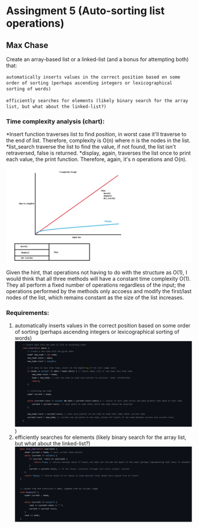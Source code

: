 # Assingment 5 (Auto-sorting list operations)
## Max Chase

Create an array-based list or a linked-list (and a bonus for attempting both) that:

    automatically inserts values in the correct position based on some order of sorting (perhaps ascending integers or lexicographical sorting of words)

    efficiently searches for elements (likely binary search for the array list, but what about the linked-list?)
    
### Time complexity analysis (chart):
*Insert function traverses list to find position, in worst case it'll traverse to the end of list. Therefore, complexity is O(n) where n is the nodes in the list.
*list_search traverse the list to find the value, if not found, the list isn't retraversed, false is returned. 
*display, again, traverses the list once to print each value, the print function. Therefore, again, it's n operations and O(n).

![](https://github.com/TetherIO/CS260_Spring_23_assignment_5/blob/master/complexitychart.jpg)


Given the hint, that operations not having to do with the structure as O(1), I would think that all three methods will have a constant time complexity O(1). They all perform a fixed number of operations regardless of the input; the operations performed by the methods only accoess and modify the first/last nodes of the list, which remains constant as the size of the list increases.

### Requirements:

1. automatically inserts values in the correct position based on some order of sorting (perhaps ascending integers or lexicographical sorting of words)
![](https://github.com/TetherIO/CS260_Spring_23_assignment_5/blob/master/Screenshot%202023-05-08%20224644.png))
2. efficiently searches for elements (likely binary search for the array list, but what about the linked-list?)
![](https://github.com/TetherIO/CS260_Spring_23_assignment_5/blob/master/Screenshot%202023-05-08%20224915.png)

